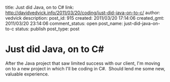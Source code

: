 title: Just did Java, on to C#
link: http://davidvedvick.info/2011/03/20/coding/just-did-java-on-to-c/
author: vedvick
description: 
post_id: 915
created: 2011/03/20 17:14:06
created_gmt: 2011/03/20 23:14:06
comment_status: open
post_name: just-did-java-on-to-c
status: publish
post_type: post

# Just did Java, on to C#

After the Java project that saw limited success with our client, I'm moving on to a new project in which I'll be coding in C#.  Should lend me some new, valuable experience.
